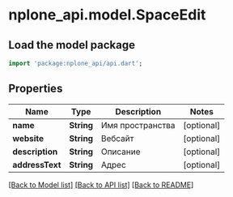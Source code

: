 # nplone_api.model.SpaceEdit

## Load the model package
```dart
import 'package:nplone_api/api.dart';
```

## Properties
Name | Type | Description | Notes
------------ | ------------- | ------------- | -------------
**name** | **String** | Имя пространства | [optional] 
**website** | **String** | Вебсайт | [optional] 
**description** | **String** | Описание | [optional] 
**addressText** | **String** | Адрес | [optional] 

[[Back to Model list]](../README.md#documentation-for-models) [[Back to API list]](../README.md#documentation-for-api-endpoints) [[Back to README]](../README.md)


